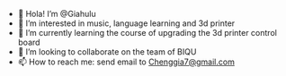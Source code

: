 - 👋 Hola! I’m @Giahulu
- 👀 I’m interested in music, language learning and 3d printer
- 🌱 I’m currently learning the course of upgrading the 3d printer control board
- 💞️ I’m looking to collaborate on the team of BIQU
- 📫 How to reach me: send email to Chenggia7@gmail.com

<!---
Giahulu/Giahulu is a ✨ special ✨ repository because its `README.md` (this file) appears on your GitHub profile.
You can click the Preview link to take a look at your changes.
--->
